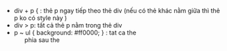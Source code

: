 + div + p { : thẻ p ngay tiếp theo thẻ div (nếu có thẻ khác nằm giữa thì thẻ p ko có style này ) 
+ div > p: tất cả thẻ p nằm trong thẻ div 
+ p ~	 ul {
  background: #ff0000;
} : tat ca the <ul> phia sau the <p>